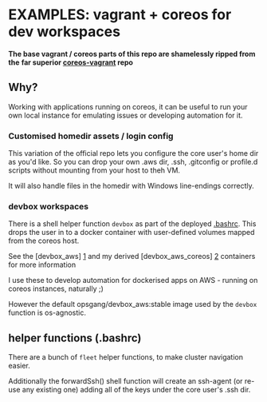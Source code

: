 # EXAMPLES: vagrant + coreos for dev workspaces
[1]: https://github.com/opsgang/docker_devbox_aws "devbox workspace container with aws tools"
[2]: https://github.com/jinal--shah/devbox_aws_coreos "devbox workspace container for engineers working with coreos in aws"

__The base vagrant / coreos parts of this repo are shamelessly ripped from the__
__far superior [coreos-vagrant](https://github.com/coreos/coreos-vagrant/) repo__ 

## Why?

Working with applications running on coreos, it can be useful to run your own
local instance for emulating issues or developing automation for it.

### Customised homedir assets / login config

This variation of the official repo lets you configure the core user's home dir as you'd like.
So you can drop your own .aws dir, .ssh, .gitconfig or profile.d scripts without mounting
from your host to theh VM.

It will also handle files in the homedir with Windows line-endings correctly.

### devbox workspaces

There is a shell helper function `devbox` as part of the deployed [.bashrc](files/.bashrc).
This drops the user in to a docker container with user-defined volumes mapped from the coreos host.

See the [devbox\_aws] [1] and my derived [devbox\_aws\_coreos] [2] containers for more information

I use these to develop automation for dockerised apps on AWS - running on coreos instances, naturally ;)

However the default opsgang/devbox\_aws:stable image used by the `devbox` function is os-agnostic.

## helper functions (.bashrc)

There are a bunch of `fleet` helper functions, to make cluster navigation easier.

Additionally the forwardSsh() shell function will create an ssh-agent (or re-use any existing one)
adding all of the keys under the core user's .ssh dir.

